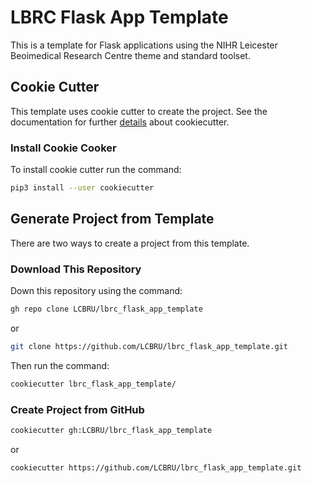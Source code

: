 # LBRC Flask App Template
This is a template for Flask applications using the NIHR Leicester Beoimedical Research Centre
theme and standard toolset.
## Cookie Cutter
This template uses cookie cutter to create the project.  See the documentation for further [details](https://cookiecutter.readthedocs.io/en/stable/index.html) about cookiecutter.
### Install Cookie Cooker
To install cookie cutter run the command:
```bash
pip3 install --user cookiecutter
```
## Generate Project from Template
There are two ways to create a project from this template.
### Download This Repository
Down this repository using the command:
```bash
gh repo clone LCBRU/lbrc_flask_app_template
```
or
```bash
git clone https://github.com/LCBRU/lbrc_flask_app_template.git
```
Then run the command:
```bash
cookiecutter lbrc_flask_app_template/
```
### Create Project from GitHub
```bash
cookiecutter gh:LCBRU/lbrc_flask_app_template
```
or
```bash
cookiecutter https://github.com/LCBRU/lbrc_flask_app_template.git
```

